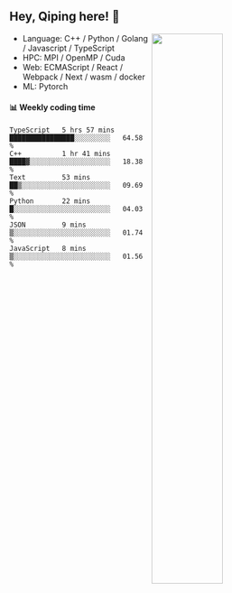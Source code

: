 

## Hey, Qiping here! :wave:

[<img align="right" width="50%" src="https://github-readme-stats.vercel.app/api?username=ppppqp&theme=dark&show_icons=true">](https://metrics.lecoq.io/ppppqp?template=classic)



-   Language: C++ / Python / Golang / Javascript / TypeScript
-   HPC: MPI / OpenMP / Cuda
-   Web: ECMAScript / React / Webpack / Next / wasm / docker
-   ML: Pytorch



#### :bar_chart: Weekly coding time

<!--START_SECTION:waka-->

```text
TypeScript   5 hrs 57 mins   ████████████████░░░░░░░░░   64.58 %
C++          1 hr 41 mins    ████▓░░░░░░░░░░░░░░░░░░░░   18.38 %
Text         53 mins         ██▒░░░░░░░░░░░░░░░░░░░░░░   09.69 %
Python       22 mins         █░░░░░░░░░░░░░░░░░░░░░░░░   04.03 %
JSON         9 mins          ▒░░░░░░░░░░░░░░░░░░░░░░░░   01.74 %
JavaScript   8 mins          ▒░░░░░░░░░░░░░░░░░░░░░░░░   01.56 %
```

<!--END_SECTION:waka-->

